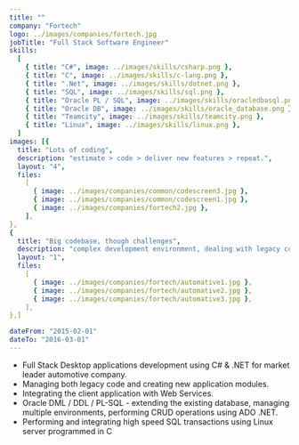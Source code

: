 ```yaml
---
title: ""
company: "Fortech"
logo: ../images/companies/fortech.jpg
jobTitle: "Full Stack Software Engineer"
skills:
  [
    { title: "C#", image: ../images/skills/csharp.png },
    { title: "C", image: ../images/skills/c-lang.png },
    { title: ".Net", image: ../images/skills/dotnet.png },
    { title: "SQL", image: ../images/skills/sql.png },
    { title: "Oracle PL / SQL", image: ../images/skills/oracledbasql.png },
    { title: "Oracle DB", image: ../images/skills/oracle_database.png },
    { title: "Teamcity", image: ../images/skills/teamcity.png },
    { title: "Linux", image: ../images/skills/linux.png },
  ]
images: [{
  title: "Lots of coding",
  description: "estimate > code > deliver new features > repeat.",
  layout: "4",
  files:
    [
      { image: ../images/companies/common/codescreen3.jpg },
      { image: ../images/companies/common/codescreen1.jpg },
      { image: ../images/companies/fortech2.jpg },
    ],
},
{
  title: "Big codebase, though challenges",
  description: "complex development environment, dealing with legacy code",
  layout: "1",
  files:
    [
      { image: ../images/companies/fortech/automative1.jpg },
      { image: ../images/companies/fortech/automative2.jpg },
      { image: ../images/companies/fortech/automative3.jpg },
    ],
},]

dateFrom: "2015-02-01"
dateTo: "2016-03-01"
---
```


- Full Stack Desktop applications development using C# & .NET for market leader automotive company.
- Managing both legacy code and creating new application modules.
- Integrating the client application with Web Services.
- Oracle DML / DDL / PL-SQL - extending the existing database, managing multiple environments, performing CRUD operations using ADO .NET.
- Performing and integrating high speed SQL transactions using Linux server programmed in C
